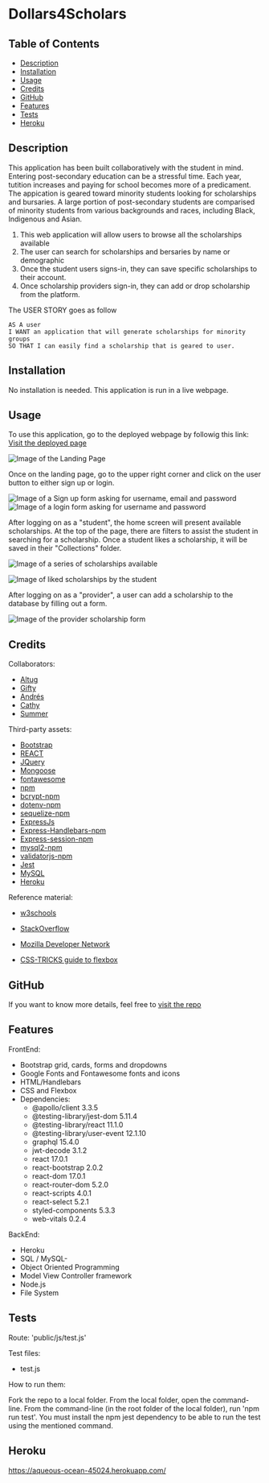 # Dollars4Scholars

## Table of Contents

  - [Description](#description)
  - [Installation](#installation)
  - [Usage](#usage)
  - [Credits](#credits)
  - [GitHub](#github)
  - [Features](#features)
  - [Tests](#tests)
  - [Heroku](#heroku)

## Description
This application has been built collaboratively with the student in mind. Entering post-secondary education can be a stressful time. Each year, tutition increases and paying for school becomes more of a predicament. The appication is geared toward minority students looking for scholarships and bursaries. A large portion of post-secondary students are comparised of minority students from various backgrounds and races, including Black, Indigenous and Asian. 

1. This web application will allow users to browse all the scholarships available 
2. The user can search for scholarships and bersaries by name or demographic
3. Once the student users signs-in, they can save specific scholarships to their account.
4. Once scholarship providers sign-in, they can add or drop scholarship from the platform.

The USER STORY goes as follow

    AS A user
    I WANT an application that will generate scholarships for minority groups
    SO THAT I can easily find a scholarship that is geared to user.



## Installation

No installation is needed. This application is run in a live webpage.

## Usage

To use this application, go to the deployed webpage by followig this link: [Visit the deployed page](https://aqueous-ocean-45024.herokuapp.com/)

![Image of the Landing Page](./client/src/assets/images/homepage.PNG "Landing Page")

Once on the landing page, go to the upper right corner and click on the user button to either sign up or login.

![Image of a Sign up form asking for username, email and password](./client/src/assets/images/signup.PNG)
![Image of a login form asking for username and password](./client/src/assets/images/login.PNG)

After logging on as a "student", the home screen will present available scholarships. At the top of the page, there are filters to assist the student in searching for a scholarship. Once a student likes a scholarship, it will be saved in their "Collections" folder.

![Image of a series of scholarships available](./client/src/assets/images/homeSignedIn.PNG)

![Image of liked scholarships by the student](./client/src/assets/images/collection.PNG)

After logging on as a "provider", a user can add a scholarship to the database by filling out a form.

![Image of the provider scholarship form](./client/src/assets/images/providerScholarship.PNG)

## Credits

Collaborators:
- [Altug](https://github.com/altugcakmakci)
- [Gifty](https://github.com/giftilicious)
- [Andrés](https://github.com/aj-pena)
- [Cathy](https://github.com/cathytanya)
- [Summer](https://github.com/svilleneuve1994)

Third-party assets:
- [Bootstrap](https://getbootstrap.com/)
- [REACT](https://reactjs.org/)
- [JQuery](https://jquery.com/)
- [Mongoose](https://mongoosejs.com/)
- [fontawesome](https://fontawesome.com/)
- [npm](https://www.npmjs.com/)
- [bcrypt-npm](https://www.npmjs.com/package/bcrypt)
- [dotenv-npm](https://www.npmjs.com/package/dotenv)
- [sequelize-npm](https://www.npmjs.com/package/sequelize)
- [ExpressJs](https://expressjs.com/)
- [Express-Handlebars-npm](https://www.npmjs.com/package/express-handlebars)
- [Express-session-npm](https://www.npmjs.com/package/express-session)
- [mysql2-npm](https://www.npmjs.com/package/mysql2)
- [validatorjs-npm](https://www.npmjs.com/package/validatorjs)
- [Jest](https://jestjs.io/)
- [MySQL](https://www.mysql.com/)
- [Heroku](https://www.heroku.com/nodejs) 


Reference material:
- [w3schools](https://www.w3schools.com/)
- [StackOverflow](https://stackoverflow.com/)
- [Mozilla Developer Network](https://developer.mozilla.org/en-US/)

- [CSS-TRICKS guide to flexbox](https://css-tricks.com/snippets/css/a-guide-to-flexbox/)


## GitHub

If you want to know more details, feel free to [visit the repo](https://github.com/cathytanya/inout.git)


## Features

FrontEnd:
- Bootstrap grid, cards, forms and dropdowns
- Google Fonts and Fontawesome fonts and icons
- HTML/Handlebars
- CSS and Flexbox
- Dependencies:
  - @apollo/client 3.3.5
  - @testing-library/jest-dom 5.11.4
  - @testing-library/react 11.1.0
  - @testing-library/user-event 12.1.10
  - graphql 15.4.0
  - jwt-decode 3.1.2
  - react 17.0.1
  - react-bootstrap 2.0.2
  - react-dom 17.0.1
  - react-router-dom 5.2.0
  - react-scripts 4.0.1
  - react-select 5.2.1
  - styled-components 5.3.3
  - web-vitals 0.2.4

BackEnd:
- Heroku
- SQL / MySQL- 
- Object Oriented Programming
- Model View Controller framework
- Node.js
- File System
  

## Tests

Route: 
'public/js/test.js'

Test files: 

- test.js

How to run them: 

Fork the repo to a local folder.
From the local folder, open the command-line.
From the command-line (in the root folder of the local folder), run 'npm run test'.
You must install the npm jest dependency to be able to run the test using the mentioned command. 

## Heroku

https://aqueous-ocean-45024.herokuapp.com/
